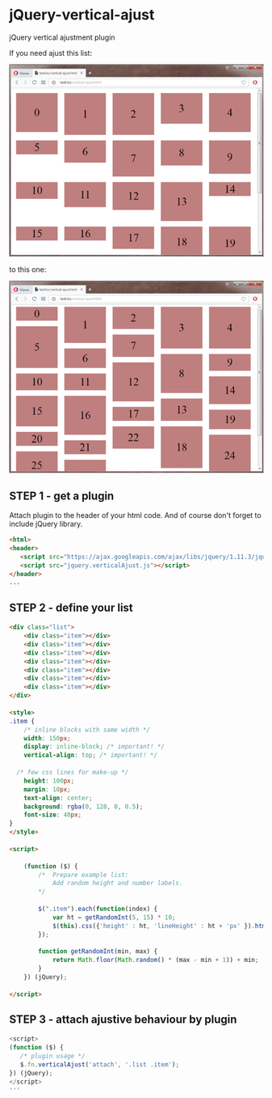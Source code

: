 # jQuery-vertical-ajust
jQuery vertical ajustment plugin

If you need ajust this list:

![inline-block list](vertical-empties.png)

to this one:

![ajausted inline-block list](vertical-ajusted.png)

## STEP 1 - get a plugin

Attach plugin to the header of your html code. And of course don't forget to include jQuery library.

```html
<html>
<header>
   <script src="https://ajax.googleapis.com/ajax/libs/jquery/1.11.3/jquery.min.js"></script>
   <script src="jquery.verticalAjust.js"></script>
</header>
...
```

## STEP 2 - define your list

```html
<div class="list">
	<div class="item"></div>
	<div class="item"></div>
	<div class="item"></div>
	<div class="item"></div>
	<div class="item"></div>
	<div class="item"></div>
	<div class="item"></div>
</div>

<style>
.item {
	/* inline blocks with same width */
	width: 150px;
	display: inline-block; /* important! */
	vertical-align: top; /* important! */
	
  /* few css lines for make-up */
	height: 100px;
	margin: 10px;
	text-align: center;
	background: rgba(0, 128, 0, 0.5);
	font-size: 40px;
}
</style>

<script>

	(function ($) {
		/*	Prepare example list:
		    Add random height and number labels.
		*/
		
		$(".item").each(function(index) {
			var ht = getRandomInt(5, 15) * 10;
			$(this).css({'height' : ht, 'lineHeight' : ht + 'px' }).html(index);
		});
	
		function getRandomInt(min, max)	{
			return Math.floor(Math.random() * (max - min + 1)) + min;
		}
	}) (jQuery);

</script>
```
## STEP 3 - attach ajustive behaviour by plugin

```javascript
<script>
(function ($) {
   /* plugin usage */
   $.fn.verticalAjust('attach', '.list .item');
}) (jQuery);
</script>
'''
